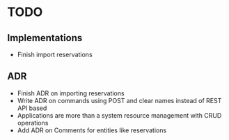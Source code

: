 # TODO

## Implementations

- Finish import reservations

## ADR

- Finish ADR on importing reservations
- Write ADR on commands using POST and clear names instead of REST API based
- Applications are more than a system resource management with CRUD operations
- Add ADR on Comments for entities like reservations
